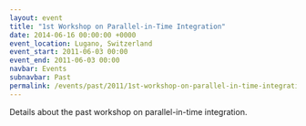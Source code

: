 ```yaml
---
layout: event
title: "1st Workshop on Parallel-in-Time Integration"
date: 2014-06-16 00:00:00 +0000
event_location: Lugano, Switzerland
event_start: 2011-06-03 00:00
event_end: 2011-06-03 00:00
navbar: Events
subnavbar: Past
permalink: /events/past/2011/1st-workshop-on-parallel-in-time-integration.html
---
```


Details about the past workshop on parallel-in-time integration.
